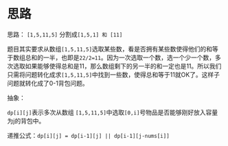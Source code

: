 # 思路

思路：
  `[1,5,11,5]` 分割成`[1,5,1] 和 [11]`

  题目其实要求从数组`[1,5,11,5]`选取某些数，看是否拥有某些数使得他们的和等于数组总和的一半，也即是`22/2=11`。因为一次选取一个数，选一个少一个数，多次选取如果能够使得总和是11，那么数组剩下的另一半的和一定也是11。所以我们只需将问题转化成求`[1,5,11,5]`中找到一些数，使得总和等于11就OK了。这样子问题就转化成了0-1背包问题。

抽象：

`dp[i][j]`表示多次从数组 `[1,5,11,5]`中选取`[0,i]`号物品是否能够刚好放入容量为j的背包中。

递推公式：`dp[i][j] = dp[i-1][j] || dp[i-1][j-nums[i]]`

